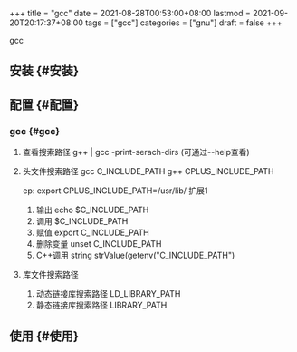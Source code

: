 +++
title = "gcc"
date = 2021-08-28T00:53:00+08:00
lastmod = 2021-09-20T20:17:37+08:00
tags = ["gcc"]
categories = ["gnu"]
draft = false
+++

gcc

<!--more-->


## 安装 {#安装}


## 配置 {#配置}


### gcc {#gcc}

1.  查看搜索路径
    g++ | gcc -print-serach-dirs (可通过--help查看)
2.  头文件搜索路径
    gcc  C\_INCLUDE\_PATH
    g++  CPLUS\_INCLUDE\_PATH

    ep: export CPLUS\_INCLUDE\_PATH=/usr/lib/
    <span class="underline">扩展1</span>

    1.  输出 echo $C\_INCLUDE\_PATH
    2.  调用 $C\_INCLUDE\_PATH
    3.  赋值 export C\_INCLUDE\_PATH
    4.  删除变量 unset C\_INCLUDE\_PATH
    5.  C++调用 string strValue(getenv("C\_INCLUDE\_PATH")
3.  库文件搜索路径
    1.  动态链接库搜索路径
        LD\_LIBRARY\_PATH
    2.  静态链接库搜索路径
        LIBRARY\_PATH


## 使用 {#使用}